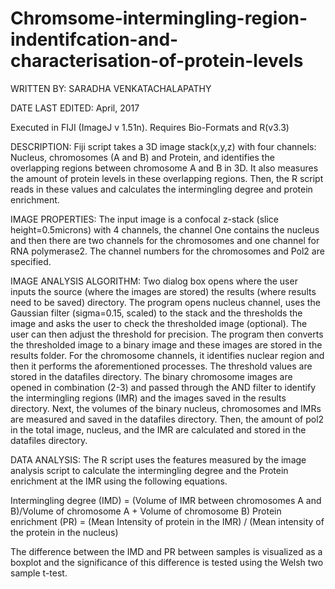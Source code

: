# Chromsome-intermingling-region-indentifcation-and-characterisation-of-protein-levels

WRITTEN BY: SARADHA VENKATACHALAPATHY

DATE LAST EDITED: April, 2017

Executed in FIJI (ImageJ v 1.51n). Requires Bio-Formats and R(v3.3)

DESCRIPTION: Fiji script takes a 3D image stack(x,y,z) with four channels: Nucleus, chromosomes (A and B) and Protein, and identifies the overlapping regions between chromosome A and B in 3D. It also measures the amount of protein levels in these overlapping regions. Then, the R script reads in these values and calculates the intermingling degree and protein enrichment. 

IMAGE PROPERTIES: The input image is a confocal z-stack (slice height=0.5microns) with 4 channels, the channel One contains the nucleus and then there are two channels for the chromosomes and one channel for RNA polymerase2. The channel numbers for the chromosomes and Pol2 are specified. 

IMAGE ANALYSIS ALGORITHM: Two dialog box opens where the user inputs the source (where the images are stored) the results (where results need to be saved) directory. The program opens nucleus channel, uses the Gaussian filter (sigma=0.15, scaled) to the stack and the thresholds the image and asks the user to check the thresholded image (optional). The user can then adjust the threshold for precision. The program then converts the thresholded image to a binary image and these images are stored in the results folder. For the chromosome channels, it identifies nuclear region and then it performs the aforementioned processes. The threshold values are stored in the datafiles directory. The binary chromosome images are opened in combination (2-3) and passed through the AND filter to identify the intermingling regions (IMR) and the images saved in the results directory. Next, the volumes of the binary nucleus, chromosomes and IMRs are measured and saved in the datafiles directory. Then, the amount of pol2 in the total image, nucleus, and the IMR are calculated and stored in the datafiles directory.


DATA ANALYSIS: The R script uses the features measured by the image analysis script to calculate the intermingling degree and the Protein enrichment at the IMR using the following equations. 

Intermingling degree (IMD) = (Volume of IMR between chromosomes A and B)/Volume of chromosome A + Volume of chromosome B)
Protein enrichment (PR) = (Mean Intensity of protein in the IMR) /  (Mean intensity of the protein in the nucleus)

The difference between the IMD and PR between samples is visualized as a boxplot and the significance of this difference is tested using the Welsh two sample t-test. 



